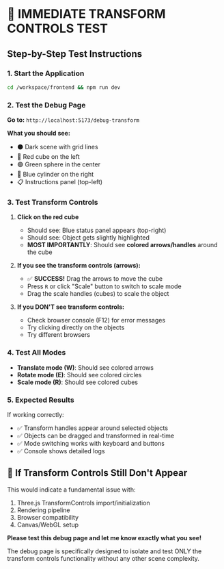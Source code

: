 # 🧪 IMMEDIATE TRANSFORM CONTROLS TEST

## Step-by-Step Test Instructions

### 1. Start the Application
```bash
cd /workspace/frontend && npm run dev
```

### 2. Test the Debug Page
**Go to:** `http://localhost:5173/debug-transform`

**What you should see:**
- ⚫ Dark scene with grid lines
- 🔴 Red cube on the left
- 🟢 Green sphere in the center  
- 🔵 Blue cylinder on the right
- 📋 Instructions panel (top-left)

### 3. Test Transform Controls
1. **Click on the red cube**
   - Should see: Blue status panel appears (top-right)
   - Should see: Object gets slightly highlighted
   - **MOST IMPORTANTLY**: Should see **colored arrows/handles** around the cube

2. **If you see the transform controls (arrows):**
   - ✅ **SUCCESS!** Drag the arrows to move the cube
   - Press `R` or click "Scale" button to switch to scale mode
   - Drag the scale handles (cubes) to scale the object

3. **If you DON'T see transform controls:**
   - Check browser console (F12) for error messages
   - Try clicking directly on the objects
   - Try different browsers

### 4. Test All Modes
- **Translate mode (W)**: Should see colored arrows
- **Rotate mode (E)**: Should see colored circles  
- **Scale mode (R)**: Should see colored cubes

### 5. Expected Results
If working correctly:
- ✅ Transform handles appear around selected objects
- ✅ Objects can be dragged and transformed in real-time
- ✅ Mode switching works with keyboard and buttons
- ✅ Console shows detailed logs

## 🚨 If Transform Controls Still Don't Appear

This would indicate a fundamental issue with:
1. Three.js TransformControls import/initialization
2. Rendering pipeline
3. Browser compatibility
4. Canvas/WebGL setup

**Please test this debug page and let me know exactly what you see!**

The debug page is specifically designed to isolate and test ONLY the transform controls functionality without any other scene complexity.